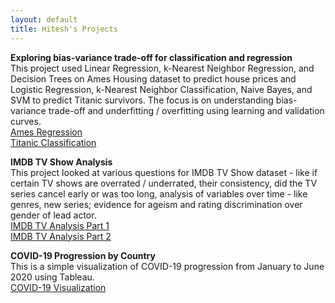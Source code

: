 ```yaml
---
layout: default
title: Hitesh's Projects
---
```


<!-- Global site tag (gtag.js) - Google Analytics -->
<script async src="https://www.googletagmanager.com/gtag/js?id=UA-167411237-1"></script>
<script>
  window.dataLayer = window.dataLayer || [];
  function gtag(){dataLayer.push(arguments);}
  gtag('js', new Date());

  gtag('config', 'UA-167411237-1');
</script>


**Exploring bias-variance trade-off for classification and regression**  
This project used Linear Regression, k-Nearest Neighbor Regression, and Decision Trees on Ames Housing dataset to predict house prices and Logistic Regression, k-Nearest Neighbor Classification, Naive Bayes, and SVM to predict Titanic survivors. The focus is on understanding bias-variance trade-off and underfitting / overfitting using learning and validation curves.   
<a href="https://github.com/sabnanih/ames-housing-regression/blob/master/Ames.ipynb" target="_blank" rel="nofollow noopener noreferrer">Ames Regression</a>   
<a href="https://github.com/sabnanih/titanic-survivor-classification/blob/master/Titanic.ipynb" target="_blank" rel="nofollow noopener noreferrer">Titanic Classification</a>  

**IMDB TV Show Analysis**   
This project looked at various questions for IMDB TV Show dataset - like if certain TV shows are overrated / underrated, their consistency, did the TV series cancel early or was too long, analysis of variables over time - like genres, new series; evidence for ageism and rating discrimination over gender of lead actor.   
<a href="/blog/2020/05/25/IMDB-TV-Show-Analysis" target="_blank" rel="nofollow">IMDB TV Analysis Part 1</a>  
<a href="/blog/2020/06/26/IMDB-TV-Show-Analysis-Part2" target="_blank" rel="nofollow">IMDB TV Analysis Part 2</a>  

**COVID-19 Progression by Country**   
This is a simple visualization of COVID-19 progression from January to June 2020 using Tableau.   
<a href="/blog/2020/06/09/COVID19-Progression-by-Country" target="_blank" rel="nofollow">COVID-19 Visualization</a>
